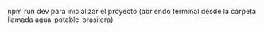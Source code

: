 npm run dev para inicializar el proyecto (abriendo terminal desde la carpeta llamada agua-potable-brasilera)
